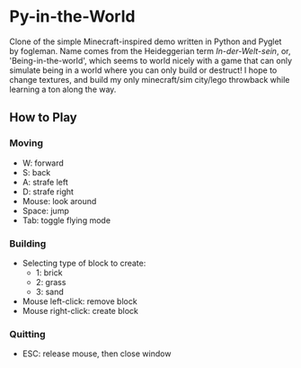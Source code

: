 # Py-in-the-World 

Clone of the simple Minecraft-inspired demo written in Python and Pyglet by fogleman.  Name comes from the
Heideggerian term _In-der-Welt-sein_, or, 'Being-in-the-world', which seems to world nicely with a game
that can only simulate being in a world where you can only build or destruct!  I hope to change textures, 
and build my only minecraft/sim city/lego throwback while learning a ton along the way.

## How to Play

### Moving

- W: forward
- S: back
- A: strafe left
- D: strafe right
- Mouse: look around
- Space: jump
- Tab: toggle flying mode

### Building

- Selecting type of block to create:
    - 1: brick
    - 2: grass
    - 3: sand
- Mouse left-click: remove block
- Mouse right-click: create block

### Quitting

- ESC: release mouse, then close window
